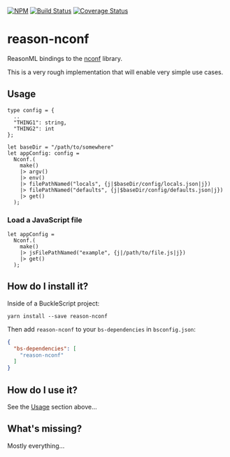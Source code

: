 [![NPM](https://nodei.co/npm/reason-nconf.png?downloads=true&downloadRank=true&stars=true)](https://nodei.co/npm/reason-nconf/)
[![Build Status](https://www.travis-ci.org/scull7/reason-nconf.svg?branch=master)](https://www.travis-ci.org/scull7/reason-nconf)
[![Coverage Status](https://coveralls.io/repos/github/scull7/reason-nconf/badge.svg?branch=master)](https://coveralls.io/github/scull7/reason-nconf?branch=master)

# reason-nconf
ReasonML bindings to the [nconf][node-nconf] library.

This is a very rough implementation that will enable very simple use cases.

## Usage
```reason
type config = {
  ..
  "THING1": string,
  "THING2": int
};

let baseDir = "/path/to/somewhere"
let appConfig: config =
  Nconf.(
    make()
    |> argv()
    |> env()
    |> filePathNamed("locals", {j|$baseDir/config/locals.json|j})
    |> filePathNamed("defaults", {j|$baseDir/config/defaults.json|j})
    |> get()
  );
```

### Load a JavaScript file
```reason
let appConfig =
  Nconf.(
    make()
    |> jsFilePathNamed("example", {j|/path/to/file.js|j})
    |> get()
  );
```

## How do I install it?

Inside of a BuckleScript project:
```shell
yarn install --save reason-nconf
```

Then add `reason-nconf` to your `bs-dependencies` in `bsconfig.json`:
```json
{
  "bs-dependencies": [
    "reason-nconf"
  ]
}
```

## How do I use it?

See the [Usage](#usage) section above...

## What's missing?

Mostly everything...

[node-nconf]: https://www.npmjs.com/package/nconf
